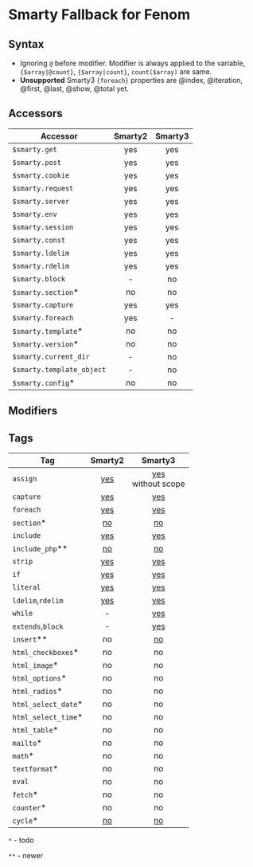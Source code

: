 Smarty Fallback for Fenom
=====

## Syntax

* Ignoring `@` before modifier. Modifier is always applied to the variable, `{$array|@count}`, `{$array|count}`, `count($array)` are same.
* **Unsupported** Smarty3 `{foreach}` properties are @index, @iteration, @first, @last, @show, @total yet.

## Accessors

| Accessor         | Smarty2  | Smarty3  |
|------------------|:----------:|:----------:|
| `$smarty.get`    | yes      | yes      |
| `$smarty.post`   | yes      | yes      |
| `$smarty.cookie` | yes      | yes      |
| `$smarty.request`| yes      | yes      |
| `$smarty.server` | yes      | yes      |
| `$smarty.env`    | yes      | yes      |
| `$smarty.session`| yes      | yes      |
| `$smarty.const`  | yes      | yes      |
| `$smarty.ldelim` | yes      | yes       |
| `$smarty.rdelim` | yes      | yes       |
| `$smarty.block`  | -        | no        |
| `$smarty.section`*  | no       | no    |
| `$smarty.capture`   | yes       | yes  |
| `$smarty.foreach`   | yes       | -     |
| `$smarty.template`* | no       | no    |
| `$smarty.version`*  | no       | no    |
| `$smarty.current_dir`  | -       | no    |
| `$smarty.template_object`  | -       | no    |
| `$smarty.config`*  | no       | no    |

## Modifiers



## Tags

| Tag       | Smarty2  | Smarty3 |
|-----------|:----------:|:---------:|   
| `assign`  | [yes](http://www.smarty.net/docsv2/en/language.custom.functions.tpl#language.function.assign) | [yes](http://www.smarty.net/docs/en/language.function.assign.tpl)<br />without scope
| `capture` | [yes](http://www.smarty.net/docs/en/language.function.capture.tpl) | [yes](http://www.smarty.net/docs/en/language.function.capture.tpl)
| `foreach` | [yes](http://www.smarty.net/docsv2/en/language.function.foreach.tpl) | [yes](http://www.smarty.net/docs/en/language.function.foreach.tpl)
| `section`* | [no](http://www.smarty.net/docsv2/en/language.function.section.tpl) | [no](http://www.smarty.net/docs/en/language.function.section.tpl)
| `include` | [yes](http://www.smarty.net/docsv2/en/language.function.include.tpl) | [yes](http://www.smarty.net/docs/en/language.function.include.tpl)
| `include_php`** | [no](http://www.smarty.net/docsv2/en/language.function.include_php.tpl) | [no](http://www.smarty.net/docs/en/language.function.include_php.tpl)
| `strip` | [yes](http://www.smarty.net/docsv2/en/language.function.strip.tpl) | [yes](http://www.smarty.net/docs/en/language.function.strip.tpl)
| `if` | [yes](http://www.smarty.net/docsv2/en/language.function.if.tpl) | [yes](http://www.smarty.net/docs/en/language.function.if.tpl)
| `literal` | [yes](http://www.smarty.net/docsv2/en/language.function.literal.tpl) | [yes](http://www.smarty.net/docs/en/language.function.literal.tpl)
| `ldelim`,`rdelim` | [yes](http://www.smarty.net/docsv2/en/language.function.ldelim.tpl) | [yes](http://www.smarty.net/docs/en/language.function.ldelim.tpl)
| `while` | - | [yes](http://www.smarty.net/docs/en/language.function.while.tpl)
| `extends`,`block` | - | [yes](http://www.smarty.net/docs/en/language.function.block.tpl)
| `insert`** | no | [no](http://www.smarty.net/docs/en/language.function.insert.tpl)
| `html_checkboxes`*| no | no 
| `html_image`*| no | no 
| `html_options`*| no | no 
| `html_radios`*| no | no 
| `html_select_date`*| no | no 
| `html_select_time`*| no | no 
| `html_table`*| no | no 
| `mailto`*| no | no 
| `math`*| no | no 
| `textformat`*| no | no 
| `eval` | no | no 
| `fetch`* | no | no 
| `counter`* | no | no 
| `cycle`* | [no](http://www.smarty.net/docsv2/en/language.function.cycle.tpl) | [no](http://www.smarty.net/docs/en/language.function.cycle.tpl)


`*` - todo

`**` - newer